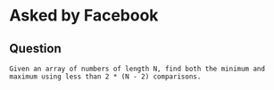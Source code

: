 # Asked by Facebook

## Question

`Given an array of numbers of length N, find both the minimum and maximum using less than 2 * (N - 2) comparisons.`
